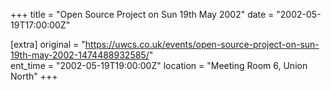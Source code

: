 +++
title = "Open Source Project on Sun 19th May 2002"
date = "2002-05-19T17:00:00Z"

[extra]
original = "https://uwcs.co.uk/events/open-source-project-on-sun-19th-may-2002-1474488932585/"    
ent_time = "2002-05-19T19:00:00Z"
location = "Meeting Room 6, Union North"
+++



